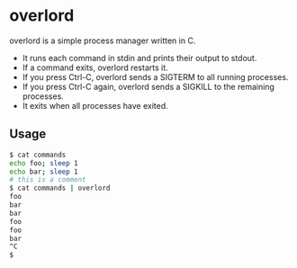 # overlord

overlord is a simple process manager written in C.

- It runs each command in stdin and prints their output to stdout. 
- If a command exits, overlord restarts it. 
- If you press Ctrl-C, overlord sends a SIGTERM to all running processes. 
- If you press Ctrl-C again, overlord sends a SIGKILL to the remaining processes.
- It exits when all processes have exited.

## Usage

```bash
$ cat commands
echo foo; sleep 1
echo bar; sleep 1
# this is a comment
$ cat commands | overlord
foo
bar
bar
foo
foo
bar
^C
$
```
